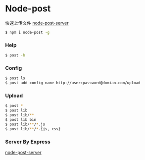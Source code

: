 # Node-post
快速上传文件 [node-post-server](https://www.npmjs.com/package/node-post-server)  

```sh
$ npm i node-post -g
```

### Help
```sh
$ post -h
```

### Config
```sh
$ post ls
$ post add config-name http://user:password@domian.com/upload
```

<!-- ### Step2
```sh
$ post add -p config-name '/local/path' '/server/path'
``` -->

### Upload
```sh
$ post *
$ post lib
$ post lib/**
$ post lib bin
$ post lib/**/*.js
$ post lib/**/*.{js, css}
```

### Server By Express
[node-post-server](https://www.npmjs.com/package/node-post-server)  
